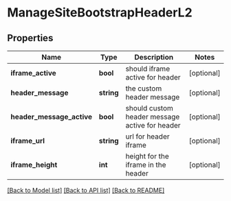 # ManageSiteBootstrapHeaderL2

## Properties
Name | Type | Description | Notes
------------ | ------------- | ------------- | -------------
**iframe_active** | **bool** | should iframe active for header | [optional] 
**header_message** | **string** | the custom header message | [optional] 
**header_message_active** | **bool** | should custom header message active for header | [optional] 
**iframe_url** | **string** | url for header iframe | [optional] 
**iframe_height** | **int** | height for the iframe in the header | [optional] 

[[Back to Model list]](../README.md#documentation-for-models) [[Back to API list]](../README.md#documentation-for-api-endpoints) [[Back to README]](../README.md)


